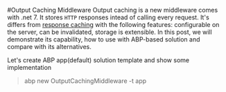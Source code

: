 #Output Caching Middleware 
Output caching is a new middleware comes with .net 7. It stores `HTTP` responses intead of calling every request. It's differs from [response caching](https://learn.microsoft.com/en-us/aspnet/core/performance/caching/overview?view=aspnetcore-7.0#response-caching) with the following features: configurable on the server, can be invalidated, storage is extensible. In this post, we will demonstrate its capability, how to use with ABP-based solution and compare with its alternatives.

Let's create ABP app(default) solution template and show some implementation
> abp new OutputCachingMiddleware -t app

